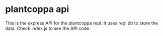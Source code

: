 # plantcoppa api
This is the express API for the plantcoppa repl. It uses repl db to store the data.
Check index.js to see the API code.
